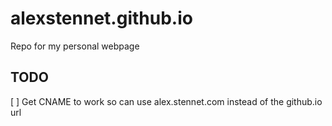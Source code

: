 # alexstennet.github.io
Repo for my personal webpage

## TODO
[ ] Get CNAME to work so can use alex.stennet.com instead of the github.io url
